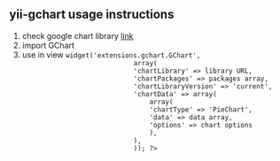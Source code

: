 <h2>yii-gchart usage instructions</h2>
<ol>
<li>check google chart library <a href="https://developers.google.com/chart/" target="_blank" title="google chart link">link</a></li>
<li>import GChart</li>
<li>use in view
<code><?php $this->widget('extensions.gchart.GChart',
		                    array(
							'chartLibrary' => library URL,
							'chartPackages' => packages array,
							'chartLibraryVersion' => 'current',
							'chartData' => array(
								array(
								'chartType' => 'PieChart',
								'data' => data array,
								'options' => chart options
								),
							),
							)); ?></code></li>
</ol>